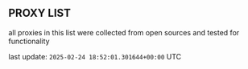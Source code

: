 ## PROXY LIST

all proxies in this list were collected from open sources and tested for functionality

last update: `2025-02-24 18:52:01.301644+00:00` UTC